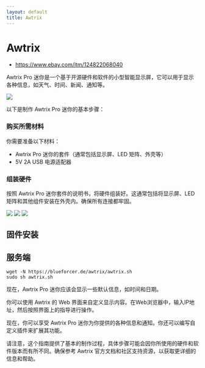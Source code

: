 ```yaml
---
layout: default
title: Awtrix
---
```


# Awtrix

- https://www.ebay.com/itm/124822068040

Awtrix Pro 迷你是一个基于开源硬件和软件的小型智能显示屏，它可以用于显示各种信息，如天气、时间、新闻、通知等。

![](https://qnam.smzdm.com/202012/25/5fe4dbf9e27aa7416.jpg_e1080.jpg)

以下是制作 Awtrix Pro 迷你的基本步骤：

### 购买所需材料

你需要准备以下材料：

- Awtrix Pro 迷你的套件（通常包括显示屏、LED 矩阵、外壳等）
- 5V 2A USB 电源适配器

### 组装硬件

按照 Awtrix Pro 迷你套件的说明书，将硬件组装好。这通常包括将显示屏、LED 矩阵和其他组件安装在外壳内。确保所有连接都牢固。

![](https://qnam.smzdm.com/202012/25/5fe4e612901947949.jpg_e1080.jpg)
![](https://qnam.smzdm.com/202012/25/5fe4f721f3f111623.jpg_e1080.jpg)
![](https://qnam.smzdm.com/202012/25/5fe4ffb7efa393544.jpg_e1080.jpg)

## 固件安装

## 服务端

```shell
wget -N https://blueforcer.de/awtrix/awtrix.sh
sudo sh awtrix.sh
```

现在，Awtrix Pro 迷你应该会显示一些默认信息，如时间和日期。

你可以使用 Awtrix 的 Web 界面来自定义显示内容。在Web浏览器中，输入IP地址，然后按照界面上的指导进行操作。

现在，你可以享受 Awtrix Pro 迷你为你提供的各种信息和通知。你还可以编写自定义插件来扩展其功能。

请注意，这个指南提供了基本的制作过程，具体步骤可能会因你所使用的硬件和软件版本而有所不同。确保参考 Awtrix 官方文档和社区支持资源，以获取更详细的信息和帮助。